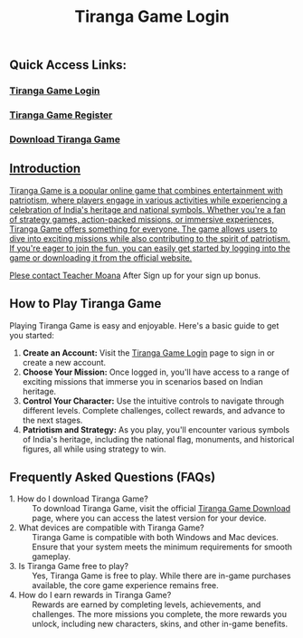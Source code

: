   <header>
        <h1>Tiranga Game Login</h1>
    </header>

   <section>
        <h2>Quick Access Links:</h2>
            <h3><a href="https://tiranga-game.one/login/" target="_blank">Tiranga Game Login</h3>
              <h3><a href="https://tiranga-game.one/register/" target="_blank">Tiranga Game Register</h3>
            <h3><a href="https://tiranga-game.one/download/" target="_blank">Download Tiranga Game</h3>
    </section>
    <section>
      <h2>Introduction</h2>
        <p>
            Tiranga Game is a popular online game that combines entertainment with patriotism, where players engage in various activities while experiencing a celebration of India's heritage and national symbols. Whether you're a fan of strategy games, action-packed missions, or immersive experiences, Tiranga Game offers something for everyone. The game allows users to dive into exciting missions while also contributing to the spirit of patriotism. If you're eager to join the fun, you can easily get started by logging into the game or downloading it from the official website.

Plese contact <a href="[https://tiranga-game.one/login/](https://t.me/TeacherMoanaTiranga2ndAccount)" target="_blank">Teacher Moana</a> After Sign up for your sign up bonus.
        </p>
    </section>
    <section>
        <h2>How to Play Tiranga Game</h2>
        <p>Playing Tiranga Game is easy and enjoyable. Here's a basic guide to get you started:</p>
        <ol>
            <li><strong>Create an Account:</strong> Visit the <a href="https://tiranga-game.one/login/" target="_blank">Tiranga Game Login</a> page to sign in or create a new account.</li>
            <li><strong>Choose Your Mission:</strong> Once logged in, you'll have access to a range of exciting missions that immerse you in scenarios based on Indian heritage.</li>
            <li><strong>Control Your Character:</strong> Use the intuitive controls to navigate through different levels. Complete challenges, collect rewards, and advance to the next stages.</li>
            <li><strong>Patriotism and Strategy:</strong> As you play, you'll encounter various symbols of India's heritage, including the national flag, monuments, and historical figures, all while using strategy to win.</li>
        </ol>
    </section>
    <section>
        <h2>Frequently Asked Questions (FAQs)</h2>
        <dl>
            <dt>1. How do I download Tiranga Game?</dt>
            <dd>To download Tiranga Game, visit the official <a href="https://tiranga-game.one/download/" target="_blank">Tiranga Game Download</a> page, where you can access the latest version for your device.</dd>
    <dt>2. What devices are compatible with Tiranga Game?</dt>
           <dd>Tiranga Game is compatible with both Windows and Mac devices. Ensure that your system meets the minimum requirements for smooth gameplay.</dd>
            <dt>3. Is Tiranga Game free to play?</dt>
            <dd>Yes, Tiranga Game is free to play. While there are in-game purchases available, the core game experience remains free.</dd>
        <dt>4. How do I earn rewards in Tiranga Game?</dt>
            <dd>Rewards are earned by completing levels, achievements, and challenges. The more missions you complete, the more rewards you unlock, including new characters, skins, and other in-game benefits.</dd>
        </dl>
    </section>
